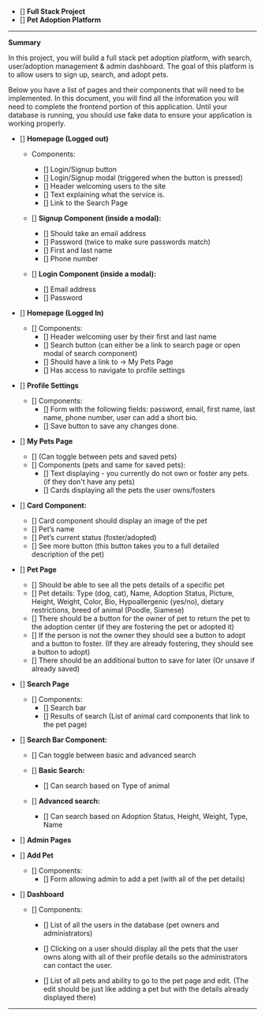 - [] **Full Stack Project**
- [] **Pet Adoption Platform**

---

**Summary**

In this project, you will build a full stack pet adoption platform, with search, user/adoption management & admin dashboard. The goal of this platform is to allow users to sign up, search, and adopt pets.

Below you have a list of pages and their components that will need to be implemented. In this document, you will find all the information you will need to complete the frontend portion of this application. Until your database is running, you should use fake data to ensure your application is working properly.

- [] **Homepage (Logged out)**

  - Components:

    - [] Login/Signup button
    - [] Login/Signup modal (triggered when the button is pressed)
    - [] Header welcoming users to the site
    - [] Text explaining what the service is.
    - [] Link to the Search Page

  - [] **Signup Component (inside a modal):**

    - [] Should take an email address
    - [] Password (twice to make sure passwords match)
    - [] First and last name
    - [] Phone number

  - [] **Login Component (inside a modal):**
    - [] Email address
    - [] Password

- [] **Homepage (Logged In)**

  - [] Components:
    - [] Header welcoming user by their first and last name
    - [] Search button (can either be a link to search page or open modal of search component)
    - [] Should have a link to → My Pets Page
    - [] Has access to navigate to profile settings

- [] **Profile Settings**

  - [] Components:
    - [] Form with the following fields: password, email, first name, last name, phone number, user can add a short bio.
    - [] Save button to save any changes done.

- [] **My Pets Page**

  - [] (Can toggle between pets and saved pets)
  - [] Components (pets and same for saved pets):
    - [] Text displaying - you currently do not own or foster any pets. (if they don't have any pets)
    - [] Cards displaying all the pets the user owns/fosters

- [] **Card Component:**

  - [] Card component should display an image of the pet
  - [] Pet’s name
  - [] Pet’s current status (foster/adopted)
  - [] See more button (this button takes you to a full detailed description of the pet)

- [] **Pet Page**

  - [] Should be able to see all the pets details of a specific pet
  - [] Pet details: Type (dog, cat), Name, Adoption Status, Picture, Height, Weight, Color, Bio, Hypoallergenic (yes/no), dietary restrictions, breed of animal (Poodle, Siamese)
  - [] There should be a button for the owner of pet to return the pet to the adoption center (if they are fostering the pet or adopted it)
  - [] If the person is not the owner they should see a button to adopt and a button to foster. (If they are already fostering, they should see a button to adopt)
  - [] There should be an additional button to save for later (Or unsave if already saved)

- [] **Search Page**

  - [] Components:
    - [] Search bar
    - [] Results of search (List of animal card components that link to the pet page)

- [] **Search Bar Component:**

  - [] Can toggle between basic and advanced search

  - [] **Basic Search:**

    - [] Can search based on Type of animal

  - [] **Advanced search:**
    - [] Can search based on Adoption Status, Height, Weight, Type, Name

- [] **Admin Pages**

- [] **Add Pet**

  - [] Components:
    - [] Form allowing admin to add a pet (with all of the pet details)

- [] **Dashboard**

  - [] Components:

    - [] List of all the users in the database (pet owners and administrators)
    - [] Clicking on a user should display all the pets that the user owns along with all of their profile details so the administrators can contact the user.

    - [] List of all pets and ability to go to the pet page and edit. (The edit should be just like adding a pet but with the details already displayed there)

---
